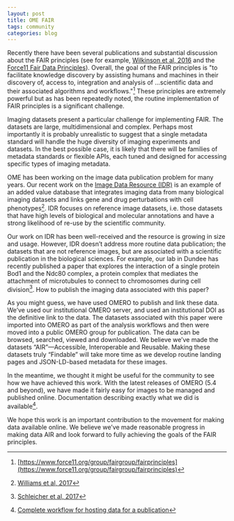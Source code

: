 ```yaml
---
layout: post
title: OME FAIR
tags: community
categories: blog
---
```


Recently there have been several publications and substantial discussion about
the FAIR principles (see for example,
[Wilkinson et al, 2016](https://www.nature.com/articles/sdata201618) and the
[Force11 Fair Data Principles](https://www.force11.org/group/fairgroup/fairprinciples)).
Overall, the goal of the FAIR principles is "to facilitate knowledge
discovery by assisting humans and machines in their discovery of, access to,
integration and analysis of ...scientific data and their associated algorithms
and workflows."[^1]  These principles are extremely powerful but as has been
repeatedly noted, the routine implementation of FAIR principles is a
significant challenge.
 
Imaging datasets present a particular challenge for implementing FAIR. The
datasets are large, multidimensional and complex. Perhaps most importantly it
is probably unrealistic to suggest that a single metadata standard will handle
the huge diversity of imaging experiments and datasets. In the best possible
case, it is likely that there will be families of metadata standards or
flexible APIs, each tuned and designed for accessing specific types of imaging
metadata.
 
OME has been working on the image data publication problem for many years.
Our recent work on the [Image Data Resource (IDR)](https://idr.openmicroscopy.org/) is an example of an added
value database that integrates imaging data from many biological imaging
datasets and links gene and drug perturbations with cell phenotypes[^2]. IDR
focuses on reference image datasets, i.e. those datasets that have high levels
of biological and molecular annotations and have a strong likelihood of re-use
by the scientific community.
 
Our work on IDR has been well-received and the resource is growing in size and
usage. However, IDR doesn’t address more routine data publication; the
datasets that are not reference images, but are associated with a
scientific publication in the biological sciences. For example, our lab in
Dundee has recently published a paper that explores the interaction of a
single protein Bod1 and the Ndc80 complex, a protein complex that mediates the
attachment of microtubules to connect to chromosomes during cell division[^3].
How to publish the imaging data associated with this paper?
 
As you might guess, we have used OMERO to publish and link these data. We’ve
used our institutional OMERO server, and used an institutional DOI as the
definitive link to the data. The datasets associated with this paper were
imported into OMERO as part of the analysis workflows and then were moved into
a public OMERO group for publication. The data can be browsed, searched,
viewed and downloaded. We believe we’ve made the datasets “AIR”—Accessible,
Interoperable and Reusable. Making these datasets truly “Findable” will take
more time as we develop routine landing pages and JSON-LD-based metadata for
these images.
 
In the meantime, we thought it might be useful for the community to see how we
have achieved this work. With the latest releases of OMERO (5.4 and beyond),
we have made it fairly easy for images to be managed and published online.
Documentation describing exactly what we did is available[^4].
 
We hope this work is an important contribution to the movement for making
data available online. We believe we’ve made reasonable progress in making
data AIR and look forward to fully achieving the goals of the FAIR principles.

[^1]: [https://www.force11.org/group/fairgroup/fairprinciples](https://www.force11.org/group/fairgroup/fairprinciples)
[^2]: [Williams et al, 2017](https://www.ncbi.nlm.nih.gov/pmc/articles/PMC5536224/)
[^3]: [Schleicher et al, 2017](https://royalsocietypublishing.org/doi/10.1098/rsob.170099)
[^4]: [Complete workflow for hosting data for a publication](https://docs.openmicroscopy.org/latest/omero/sysadmins/public.html)
